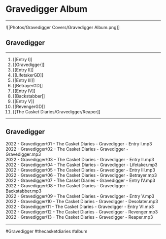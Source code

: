 # Gravedigger Album

---

![[Photos/Gravedigger Covers/Gravedigger Album.png]]

## Gravedigger

---

  1. [[Entry I]]
  2. [[Gravedigger]]
  3. [[Entry II]]
  4. [[LifetakerGD]]
  5. [[Entry III]]
  6. [[BetrayerGD]]
  7. [[Entry IV]]
  8. [[Backstabber]]
  9. [[Entry V]]
1. [[RevengerGD]]
2. [[The Casket Diaries/Gravedigger/Reaper]]

---

## Gravedigger

2022 - Gravedigger\01 - The Casket Diaries - Gravedigger - Entry I.mp3  
2022 - Gravedigger\02 - The Casket Diaries - Gravedigger - Gravedigger.mp3  
2022 - Gravedigger\03 - The Casket Diaries - Gravedigger - Entry II.mp3  
2022 - Gravedigger\04 - The Casket Diaries - Gravedigger - Lifetaker.mp3  
2022 - Gravedigger\05 - The Casket Diaries - Gravedigger - Entry III.mp3  
2022 - Gravedigger\06 - The Casket Diaries - Gravedigger - Betrayer.mp3  
2022 - Gravedigger\07 - The Casket Diaries - Gravedigger - Entry IV.mp3  
2022 - Gravedigger\08 - The Casket Diaries - Gravedigger - Backstabber.mp3  
2022 - Gravedigger\09 - The Casket Diaries - Gravedigger - Entry V.mp3  
2022 - Gravedigger\10 - The Casket Diaries - Gravedigger - Desolater.mp3  
2022 - Gravedigger\11 - The Casket Diaries - Gravedigger - Entry VI.mp3  
2022 - Gravedigger\12 - The Casket Diaries - Gravedigger - Revenger.mp3  
2022 - Gravedigger\13 - The Casket Diaries - Gravedigger - Reaper.mp3

---

#Gravedigger #thecasketdiaries #album
